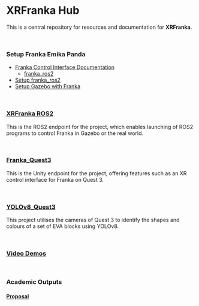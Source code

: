 # XRFranka Hub

This is a central repository for resources and documentation for **XRFranka**.

<br>

### Setup Franka Emika Panda

- [Franka Control Interface Documentation](https://frankaemika.github.io/docs/index.html)
  - [franka_ros2](https://frankaemika.github.io/docs/franka_ros2.html)
- [Setup franka_ros2](docs/franka/franka_ros2.md)
- [Setup Gazebo with Franka](docs/franka/gazebo.md)

<br>

### [XRFranka ROS2](https://github.com/LOOP115/franka_ctrl)

This is the ROS2 endpoint for the project, which enables launching of ROS2 programs to control Franka in Gazebo or the real world.

<br>

### [Franka_Quest3](https://github.com/LOOP115/Franka_Quest3)

This is the Unity endpoint for the project, offering features such as an XR control interface for Franka on Quest 3.

<br>

### [YOLOv8_Quest3](https://github.com/LOOP115/YOLOv8_Quest3)

This project utilises the cameras of Quest 3 to identify the shapes and colours of a set of EVA blocks using YOLOv8.

<br>

### [Video Demos](https://www.youtube.com/playlist?list=PLGZ6M30GmbVM7x_OCORl0q7Z4LuDY4KiY)

<br>

### Academic Outputs

#### [Proposal](docs//proposal/proposal.pdf)

